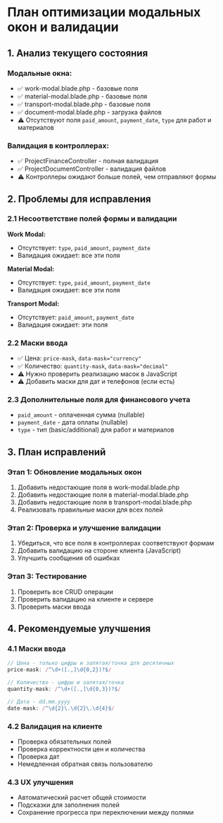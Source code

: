 # План оптимизации модальных окон и валидации

## 1. Анализ текущего состояния

### Модальные окна:
- ✅ work-modal.blade.php - базовые поля
- ✅ material-modal.blade.php - базовые поля  
- ✅ transport-modal.blade.php - базовые поля
- ✅ document-modal.blade.php - загрузка файлов
- ⚠️ Отсутствуют поля `paid_amount`, `payment_date`, `type` для работ и материалов

### Валидация в контроллерах:
- ✅ ProjectFinanceController - полная валидация
- ✅ ProjectDocumentController - валидация файлов
- ⚠️ Контроллеры ожидают больше полей, чем отправляют формы

## 2. Проблемы для исправления

### 2.1 Несоответствие полей формы и валидации
**Work Modal:**
- Отсутствует: `type`, `paid_amount`, `payment_date`
- Валидация ожидает: все эти поля

**Material Modal:**  
- Отсутствует: `type`, `paid_amount`, `payment_date`
- Валидация ожидает: все эти поля

**Transport Modal:**
- Отсутствует: `paid_amount`, `payment_date` 
- Валидация ожидает: эти поля

### 2.2 Маски ввода
- ✅ Цена: `price-mask`, `data-mask="currency"`
- ✅ Количество: `quantity-mask`, `data-mask="decimal"`
- ⚠️ Нужно проверить реализацию масок в JavaScript
- ⚠️ Добавить маски для дат и телефонов (если есть)

### 2.3 Дополнительные поля для финансового учета
- `paid_amount` - оплаченная сумма (nullable)
- `payment_date` - дата оплаты (nullable) 
- `type` - тип (basic/additional) для работ и материалов

## 3. План исправлений

### Этап 1: Обновление модальных окон
1. Добавить недостающие поля в work-modal.blade.php
2. Добавить недостающие поля в material-modal.blade.php  
3. Добавить недостающие поля в transport-modal.blade.php
4. Реализовать правильные маски для всех полей

### Этап 2: Проверка и улучшение валидации
1. Убедиться, что все поля в контроллерах соответствуют формам
2. Добавить валидацию на стороне клиента (JavaScript)
3. Улучшить сообщения об ошибках

### Этап 3: Тестирование
1. Проверить все CRUD операции
2. Проверить валидацию на клиенте и сервере
3. Проверить маски ввода

## 4. Рекомендуемые улучшения

### 4.1 Маски ввода
```javascript
// Цена - только цифры и запятая/точка для десятичных
price-mask: /^\d+([.,]\d{0,2})?$/

// Количество - цифры и запятая/точка
quantity-mask: /^\d+([.,]\d{0,3})?$/

// Дата - dd.mm.yyyy
date-mask: /^\d{2}\.\d{2}\.\d{4}$/
```

### 4.2 Валидация на клиенте
- Проверка обязательных полей
- Проверка корректности цен и количества
- Проверка дат
- Немедленная обратная связь пользователю

### 4.3 UX улучшения  
- Автоматический расчет общей стоимости
- Подсказки для заполнения полей
- Сохранение прогресса при переключении между полями
